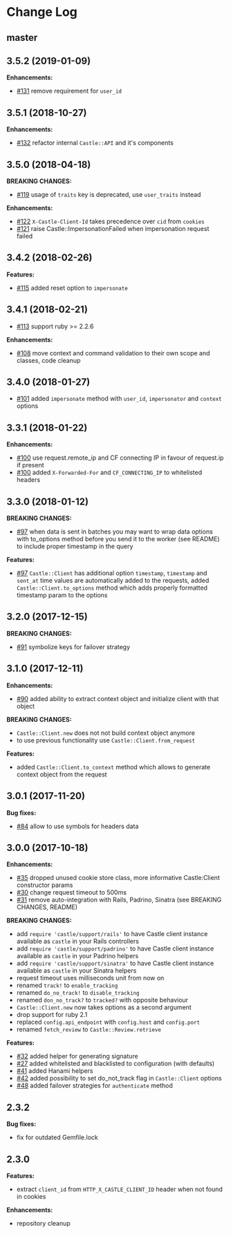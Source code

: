 # Change Log

## master

## 3.5.2 (2019-01-09)

**Enhancements:**

- [#131](https://github.com/castle/castle-ruby/pull/131) remove requirement for `user_id`

## 3.5.1 (2018-10-27)

**Enhancements:**

- [#132](https://github.com/castle/castle-ruby/pull/132) refactor internal `Castle::API` and it's components

## 3.5.0 (2018-04-18)

**BREAKING CHANGES:**

- [#119](https://github.com/castle/castle-ruby/pull/119) usage of `traits` key is deprecated, use `user_traits` instead

**Enhancements:**

- [#122](https://github.com/castle/castle-ruby/pull/122) `X-Castle-Client-Id` takes precedence over `cid` from `cookies`
- [#121](https://github.com/castle/castle-ruby/pull/121) raise Castle::ImpersonationFailed when impersonation request failed

## 3.4.2 (2018-02-26)

**Features:**

- [#115](https://github.com/castle/castle-ruby/pull/114) added reset option to `impersonate`

## 3.4.1 (2018-02-21)

- [#113](https://github.com/castle/castle-ruby/pull/113) support ruby >= 2.2.6

**Enhancements:**

- [#108](https://github.com/castle/castle-ruby/pull/108) move context and command validation to their own scope and classes, code cleanup

## 3.4.0 (2018-01-27)

- [#101](https://github.com/castle/castle-ruby/pull/103) added `impersonate` method with `user_id`, `impersonator` and `context` options

## 3.3.1 (2018-01-22)

**Enhancements:**

- [#100](https://github.com/castle/castle-ruby/pull/100) use request.remote_ip and CF connecting IP in favour of request.ip if present
- [#100](https://github.com/castle/castle-ruby/pull/100) added `X-Forwarded-For` and `CF_CONNECTING_IP` to whitelisted headers

## 3.3.0 (2018-01-12)

**BREAKING CHANGES:**

- [#97](https://github.com/castle/castle-ruby/pull/97) when data is sent in batches you may want to wrap data options with to_options method before you send it to the worker (see README) to include proper timestamp in the query

**Features:**

- [#97](https://github.com/castle/castle-ruby/pull/97) `Castle::Client` has additional option `timestamp`, `timestamp` and `sent_at` time values are automatically added to the requests, added `Castle::Client.to_options` method which adds properly formatted timestamp param to the options

## 3.2.0 (2017-12-15)

**BREAKING CHANGES:**

- [#91](https://github.com/castle/castle-ruby/pull/91) symbolize keys for failover strategy

## 3.1.0 (2017-12-11)

**Enhancements:**

- [#90](https://github.com/castle/castle-ruby/pull/90) added ability to extract context object and initialize client with that object

**BREAKING CHANGES:**

- `Castle::Client.new` does not not build context object anymore
- to use previous functionality use `Castle::Client.from_request`

**Features:**

- added `Castle::Client.to_context` method which allows to generate context object from the request

## 3.0.1 (2017-11-20)

**Bug fixes:**

- [#84](https://github.com/castle/castle-ruby/pull/84) allow to use symbols for headers data

## 3.0.0 (2017-10-18)

**Enhancements:**

- [#35](https://github.com/castle/castle-ruby/pull/35) dropped unused cookie store class, more informative Castle:Client constructor params
- [#30](https://github.com/castle/castle-ruby/pull/30) change request timeout to 500ms
- [#31](https://github.com/castle/castle-ruby/pull/31) remove auto-integration with Rails, Padrino, Sinatra (see BREAKING CHANGES, README)

**BREAKING CHANGES:**

- add `require 'castle/support/rails'` to have Castle client instance available as `castle` in your Rails controllers
- add `require 'castle/support/padrino'` to have Castle client instance available as `castle` in your Padrino helpers
- add `require 'castle/support/sinatra'` to have Castle client instance available as `castle` in your Sinatra helpers
- request timeout uses milliseconds unit from now on
- renamed `track!` to `enable_tracking`
- renamed `do_no_track!` to `disable_tracking`
- renamed `don_no_track?` to `tracked?` with opposite behaviour
- `Castle::Client.new` now takes options as a second argument
- drop support for ruby 2.1
- replaced `config.api_endpoint` with `config.host` and `config.port`
- renamed `fetch_review` to `Castle::Review.retrieve`

**Features:**

- [#32](https://github.com/castle/castle-ruby/pull/32) added helper for generating signature
- [#27](https://github.com/castle/castle-ruby/pull/27) added whitelisted and blacklisted to configuration (with defaults)
- [#41](https://github.com/castle/castle-ruby/pull/41) added Hanami helpers
- [#42](https://github.com/castle/castle-ruby/pull/42) added possibility to set do_not_track flag in `Castle::Client` options
- [#48](https://github.com/castle/castle-ruby/pull/48) added failover strategies for `authenticate` method

## 2.3.2

**Bug fixes:**

- fix for outdated Gemfile.lock

## 2.3.0

**Features:**

- extract `client_id` from `HTTP_X_CASTLE_CLIENT_ID` header when not found in cookies

**Enhancements:**

- repository cleanup
